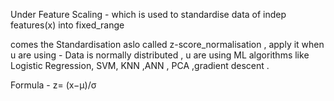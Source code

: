 Under Feature Scaling - which is used to standardise data of indep features(x) into fixed_range

comes the Standardisation aslo called z-score_normalisation , apply it when u are using - Data is normally distributed ,
u are using ML algorithms like Logistic Regression, SVM, KNN ,ANN , PCA ,gradient descent . 

Formula - 
z= (x−μ)/σ
 

 

